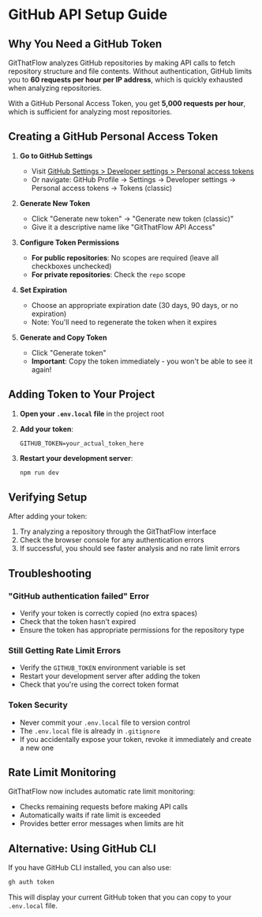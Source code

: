 # GitHub API Setup Guide

## Why You Need a GitHub Token

GitThatFlow analyzes GitHub repositories by making API calls to fetch repository structure and file contents. Without authentication, GitHub limits you to **60 requests per hour per IP address**, which is quickly exhausted when analyzing repositories.

With a GitHub Personal Access Token, you get **5,000 requests per hour**, which is sufficient for analyzing most repositories.

## Creating a GitHub Personal Access Token

1. **Go to GitHub Settings**
   - Visit [GitHub Settings > Developer settings > Personal access tokens](https://github.com/settings/tokens)
   - Or navigate: GitHub Profile → Settings → Developer settings → Personal access tokens → Tokens (classic)

2. **Generate New Token**
   - Click "Generate new token" → "Generate new token (classic)"
   - Give it a descriptive name like "GitThatFlow API Access"

3. **Configure Token Permissions**
   - **For public repositories**: No scopes are required (leave all checkboxes unchecked)
   - **For private repositories**: Check the `repo` scope

4. **Set Expiration**
   - Choose an appropriate expiration date (30 days, 90 days, or no expiration)
   - Note: You'll need to regenerate the token when it expires

5. **Generate and Copy Token**
   - Click "Generate token"
   - **Important**: Copy the token immediately - you won't be able to see it again!

## Adding Token to Your Project

1. **Open your `.env.local` file** in the project root

2. **Add your token**:
   ```env
   GITHUB_TOKEN=your_actual_token_here
   ```

3. **Restart your development server**:
   ```bash
   npm run dev
   ```

## Verifying Setup

After adding your token:

1. Try analyzing a repository through the GitThatFlow interface
2. Check the browser console for any authentication errors
3. If successful, you should see faster analysis and no rate limit errors

## Troubleshooting

### "GitHub authentication failed" Error
- Verify your token is correctly copied (no extra spaces)
- Check that the token hasn't expired
- Ensure the token has appropriate permissions for the repository type

### Still Getting Rate Limit Errors
- Verify the `GITHUB_TOKEN` environment variable is set
- Restart your development server after adding the token
- Check that you're using the correct token format

### Token Security
- Never commit your `.env.local` file to version control
- The `.env.local` file is already in `.gitignore`
- If you accidentally expose your token, revoke it immediately and create a new one

## Rate Limit Monitoring

GitThatFlow now includes automatic rate limit monitoring:
- Checks remaining requests before making API calls
- Automatically waits if rate limit is exceeded
- Provides better error messages when limits are hit

## Alternative: Using GitHub CLI

If you have GitHub CLI installed, you can also use:
```bash
gh auth token
```
This will display your current GitHub token that you can copy to your `.env.local` file.
